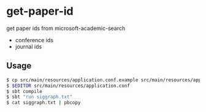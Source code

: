get-paper-id
============

get paper ids from microsoft-academic-search

- conference ids
- journal ids

Usage
-----

```sh
$ cp src/main/resources/application.conf.example src/main/resources/application.conf
$ $EDITOR src/main/resources/application.conf
$ sbt compile
$ sbt "run siggraph.txt"
$ cat siggraph.txt | pbcopy
```
